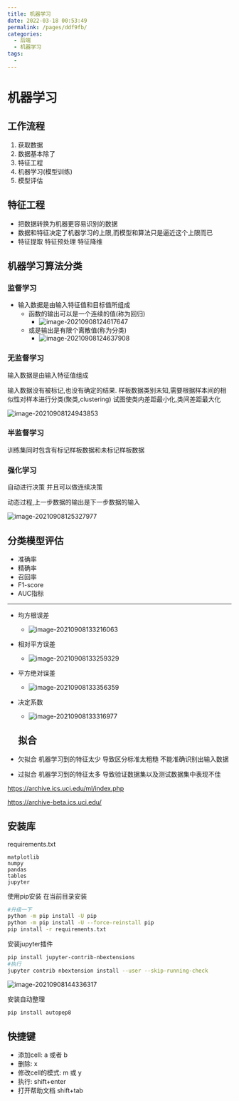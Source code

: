 ```yaml
---
title: 机器学习
date: 2022-03-18 00:53:49
permalink: /pages/ddf9fb/
categories:
  - 后端
  - 机器学习
tags:
  - 
---
```

# 机器学习



## 工作流程

1. 获取数据
2. 数据基本除了
3. 特征工程
4. 机器学习(模型训练)
5. 模型评估



## 特征工程

- 把数据转换为机器更容易识别的数据
- 数据和特征决定了机器学习的上限,而模型和算法只是逼近这个上限而已
- 特征提取 特征预处理 特征降维



## 机器学习算法分类



### 监督学习

- 输入数据是由输入特征值和目标值所组成
  - 函数的输出可以是一个连续的值(称为回归)
    - ![image-20210908124617647](https://cdn.jsdelivr.net/gh/Iekrwh/images/md-images/image-20210908124617647.png)
  - 或是输出是有限个离散值(称为分类)
    - ![image-20210908124637908](https://cdn.jsdelivr.net/gh/Iekrwh/images/md-images/image-20210908124637908.png)

### 无监督学习

输入数据是由输入特征值组成

输入数据没有被标记,也没有确定的结果. 样板数据类别未知,需要根据样本间的相似性对样本进行分类(聚类,clustering) 试图使类内差距最小化,类间差距最大化

![image-20210908124943853](https://cdn.jsdelivr.net/gh/Iekrwh/images/md-images/image-20210908124943853.png)



### 半监督学习

训练集同时包含有标记样板数据和未标记样板数据



### 强化学习

自动进行决策 并且可以做连续决策

动态过程,上一步数据的输出是下一步数据的输入

![image-20210908125327977](https://cdn.jsdelivr.net/gh/Iekrwh/images/md-images/image-20210908125327977.png)



## 分类模型评估

- 准确率
- 精确率
- 召回率
- F1-score
- AUC指标

------

- 均方根误差

  - ![image-20210908133216063](https://cdn.jsdelivr.net/gh/Iekrwh/images/md-images/image-20210908133216063.png) 
 - 相对平方误差
    - ![image-20210908133259329](https://cdn.jsdelivr.net/gh/Iekrwh/images/md-images/image-20210908133259329.png)
- 平方绝对误差
  - ![image-20210908133356359](https://cdn.jsdelivr.net/gh/Iekrwh/images/md-images/image-20210908133356359.png)
- 决定系数
  - ![image-20210908133316977](https://cdn.jsdelivr.net/gh/Iekrwh/images/md-images/image-20210908133316977.png)



  ## 拟合

- 欠拟合  机器学习到的特征太少 导致区分标准太粗糙  不能准确识别出输入数据
- 过拟合  机器学习到的特征太多  导致验证数据集以及测试数据集中表现不佳

https://archive.ics.uci.edu/ml/index.php

https://archive-beta.ics.uci.edu/





## 安装库

requirements.txt

```
matplotlib
numpy
pandas
tables
jupyter
```

使用pip安装  在当前目录安装

```sh
#升级一下
python -m pip install -U pip
python -m pip install -U --force-reinstall pip
pip install -r requirements.txt
```

安装jupyter插件

```sh
pip install jupyter-contrib-nbextensions
#执行
jupyter contrib nbextension install --user --skip-running-check
```

![image-20210908144336317](https://cdn.jsdelivr.net/gh/Iekrwh/images/md-images/image-20210908144336317.png)

安装自动整理

```sh
pip install autopep8
```

## 快捷键

- 添加cell: a 或者 b
- 删除:  x
- 修改cell的模式:  m 或 y
- 执行: shift+enter
- 打开帮助文档 shift+tab

